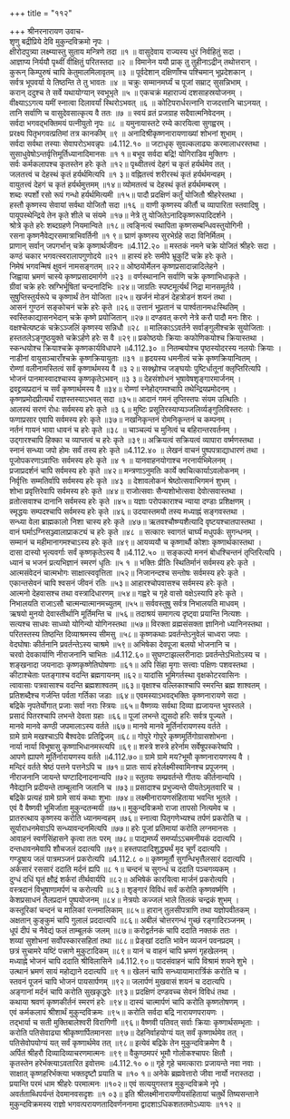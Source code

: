 +++
title = "११२"

+++
श्रीनरनारायण उवाच-  
शृणु बद्रीप्रिये देवि मुकुन्दविक्रमो नृपः ।  
क्षीरोदपुत्र्या लक्ष्म्यास्तु सुताय मन्त्रिणे तदा ॥१ ॥
वासुदेवाय राज्यस्य धुरं निर्वहितुं सदा ।  
आज्ञाप्य निर्ययौ पृथ्वीं वीक्षितुं परितस्तदा ॥२ ॥
विमानेन ययौ प्राक् तु तुहीनाऽद्रीन् तथोत्तरान् ।  
कुरून् किम्पुरुषं चापि केतुमालमिलावृतम् ॥३ ॥
पूर्वदेशान् दक्षिणाँश्च पश्चिमान् भूप्रदेशकान् ।  
सर्वत्र भूपवर्या ये तिष्ठन्ति ते तु भावतः ॥४ ॥
चक्रुः सम्मानमर्घ्यं च पूजां सम्राट् सुसन्निभाम् ।  
करान् ददुश्च ते सर्वे यथायोग्यान् स्वभूभृते ॥५ ॥
एकचक्रं महाराज्यं दशसाहस्रयोजनम् ।  
वीक्ष्याऽऽगत्य यमीं स्नात्वा दिलावर्यां स्थिरोऽभवत् ॥६ ॥
कोटिपरार्धरत्नानि राजदत्तानि चाऽनयत् ।  
तानि सर्वाणि च वासुदेवसात्कृत्य वै ततः ॥७ ॥
स्वयं व्रतं प्रजग्राह सदैवात्मनिवेदनम् ।  
सर्वदा भगवद्भक्तिमयं पत्नीयुतो नृपः ॥८ ॥
यमुनायास्तटे रम्ये कारयित्वा सुगह्वरम् ।  
प्ररक्ष्य पितृभगवत्प्रतिमां तत्र कानकीम् ॥९ ॥
अनादिश्रीकृष्णनारायणाख्यां शोभनां शुभाम् ।  
सर्वदा सर्वथा तस्याः सेवापरोऽभवन्नृपः ॥4.112.१० ॥
जटाधृक् सुवल्कलाढ्यः करमालाधरस्तथा ।  
सुसाधुवेषोऽन्तर्वृत्तिमूर्तिध्यानादिमानसः ॥१ १॥
बभूव सर्वदा बद्रि! योगिराडिव मुक्तिगः ।  
सर्वः कर्मकलापश्च कृतस्तेन हरेः कृते ॥१२॥
पृथ्वीतत्त्वं देहगं च कृतं हर्यर्थमेव तत् ।  
जलतत्त्वं च देहस्थं कृतं हर्यर्थमित्यपि ॥१ ३॥
वह्नितत्त्वं शरीरस्थं कृतं हर्यर्थमन्वहम् ।  
वायुतत्त्वं देहगं च कृतं हर्यर्थमुत्तमम् ॥१४॥
व्योमतत्त्वं च देहस्थं कृतं हर्यर्थमम्बरम् ।  
शब्दः स्पर्शो रसो रूपं गन्धो हर्यर्थमित्यमी ॥१५॥
पादौ प्रदक्षिणं कर्तुं योजितौ श्रीहरेस्तथा ।  
हस्तौ कृष्णस्य सेवायां सर्वथा योजितौ सदा ॥१६ ॥
वाणी कृष्णस्य कीर्तौ च व्यापारिता स्तवादिषु ।  
पायूपस्थेन्द्रिये तेन कृते शीले च संयमे ॥१७॥
नेत्रे तु योजितेऽनादिकृष्णरूपादिदर्शने ।  
श्रोत्रे कृते हरेः शब्दग्रहणे नियमान्विते ॥१८॥
त्वङ्नित्यं स्थापिता कृष्णसम्बन्धिवस्तुयोगिनी ।  
रसना कृष्णनैवेद्यरसमात्राभिवर्तिनी ॥१ ९॥
घ्राणं कृष्णस्य सुरभेर्ग्रहे सदा विनिर्मितम् ।  
प्राणान् सर्वान् जपगर्भान् चक्रे कृष्णार्थजीवनः ॥4.112.२० ॥
मस्तकं नमने चक्रे योजितं श्रीहरेः सदा ।  
कण्ठं चकार भगवत्स्वरालापगुणोदये ॥२१ ॥
हास्यं हरेः समीपे भ्रूकुटिं चक्रे हरेः कृते ।  
निमेषं भगवन्मिषं क्षुवनं नामसङ्गतम् ॥२२॥
ओष्ठयोर्मेलन कृष्णप्रसादान्नादिलेहने ।  
जिह्वाया भ्रमणं चास्ये कृष्णप्रसादमार्गणे ॥२३ ॥
वर्णस्थानानि सर्वाणि चक्रे कृष्णाभिधाकृते ।  
ग्रीवां चक्रे हरेः स्रग्भिर्भूषितां चन्दनादिभिः ॥२४॥
जाग्रतिः स्पष्टमूर्त्यर्थं निद्रा मानसमूर्तये ।  
सुषुप्तिस्तुर्यरूपे च कृष्णार्थं तेन योजिता ॥२५॥
खर्जनं मोडनं देहत्रोडनं शयनं तथा ।  
आसनं गुण्ठनं सङ्कोचनं चक्रे हरेः कृते ॥२६॥
उत्तानं भूप्रतानं च पार्श्वतानमधःस्थितिम् ।  
स्वस्तिकाद्यासनभेदान् चक्रे कृष्णे प्रयोजितान् ॥२७॥
दण्डवत् करणे नेत्रे करौ पादौ मनः शिरः ।  
वक्षश्चेत्यष्टकं चक्रेऽञ्जलिं कृष्णस्य सन्निधौ ॥२८ ॥
मालिकाऽऽवर्तने सर्वाङ्गुलीश्चक्रे सुयोजिताः ।  
हस्ततलेऽङ्गुष्ठयुक्ते चक्रेऽर्हणे हरेः स वै ॥२९॥
प्रकोष्ठयोः क्रियाः कफोणिकयोश्च क्रियास्तथा ।  
स्कन्धयोश्च क्रियाश्चक्रे कृष्णकार्यविधापने ॥4.112.३० ॥
नितम्बयोश्च पृष्ठस्योदरस्य नलयोः क्रियाः ।  
नाडीनां वायुसञ्चाराँश्चक्रे कृष्णक्रियायुताः ॥३१ ॥
हृदयस्य धमनीत्वं चक्रे कृष्णक्रियान्वितम् ।  
रोम्णां वलीनामस्तित्वं सर्वं कृष्णार्थमस्य वै ॥३ २॥
सक्थ्नोश्च जङ्घयोः पुष्टिर्धातूनां क्लृप्तिरित्यपि ।  
भोजनं पानमास्वादश्चास्य कृष्णकृतेऽभवन् ॥३ ३॥
देहसंशोधनं भूषावेषशृङ्गारमार्जनम् ।  
द्रवद्द्रव्यप्रदानं च सर्वं कृष्णार्थमस्य वै ॥३४॥
रोम्णां स्नेहोद्गमश्चापि तथेन्द्रियप्रमोदनम् ।  
कृष्णप्रमोदप्रीत्यर्थं राज्ञस्तस्याऽभवत् सदा ॥३५॥
आदानं गमनं तृप्तिस्तपः संयम उत्थितिः ।  
आलस्यं सरणं रोधः सर्वमस्य हरेः कृते ॥३ ६॥
मुष्टिः प्रसूतिरस्याप्यञ्जलिर्व्यङ्गुलिविस्तरः ।  
फणाप्रसार एवापि सर्वमस्य हरेः कृते ॥३७॥
नखनिकृन्तनं रोमनिकृन्तनं च कम्पनम् ।  
नर्तनं गायनं भावा धावनं च हरेः कृते ॥३८ ॥
चाञ्चल्यं च मुनित्वं च बहिरान्तरवर्तनम् ।  
उद्गारश्चापि हिक्का च व्याप्तत्वं च हरेः कृते ॥३९॥
अक्रियत्वं सक्रियत्वं व्यापारा वर्ष्मणस्तथा ।  
स्नानं सन्ध्या जपो होमः सर्वं तस्य हरेः कृते ॥4.112.४० ॥
लेखनं वाचनं पुष्पपत्राद्याधारणं तथा ।  
पूजोपकरणाऽवाप्तिः सर्वमस्य हरेः कृते ॥४ १ ॥
यानवाहनयोगाश्च नरनार्यभिमेलनम् ।  
प्रजाप्रदर्शनं चापि सर्वमस्य हरेः कृते ॥४२॥
मन्त्रणाऽनुमतिः कार्ये क्वचित्कार्याऽवलोकनम् ।  
निर्वृत्तिः सम्मतिर्वापि सर्वमस्य हरेः कृते ॥४३ ॥
देशावलोकनं श्रेष्ठोत्सवाभिगमनं शुभम् ।  
शोभा प्रवृत्तिरेवापि सर्वमस्य हरेः कृते ॥४४॥
राजोत्सवाः सैन्यशोभोत्सवा देवोत्सवास्तथा ।  
व्रतोत्सवाश्च दानानि सर्वमस्य हरेः कृते ॥४५॥
यज्ञाः परोपकाराश्च न्याया दण्डाः प्रशिक्षणम् ।  
स्मृद्धयः सम्पदश्चापि सर्वमस्य हरेः कृते ॥४६॥
उदयास्तमयौ तस्य मध्याह्नं सङ्गवस्तथा ।  
सन्ध्या वेला ब्राह्मकालो निशा चास्य हरेः कृते ॥४७॥
ऋतवश्चौष्ण्यशैत्यादि वृष्टयश्चातपास्तथा ।  
वानं घर्माऽग्निसञ्ज्वालाप्राकट्यं च हरेः कृते ॥४८ ॥
सत्कारः स्वागतं चार्घ्यं मधुपर्कः सुगन्धनम् ।  
सम्मानं च महीमानागमश्चाऽस्य हरेः कृते ॥४९॥
आयव्ययौ च कृष्णार्थौ कोशाः कृष्णार्थकास्तथा ।  
दासा दास्यो भृत्यवर्गाः सर्वं कृष्णकृतेऽस्य वै ॥4.112.५० ॥
सङ्कल्पो मननं बोधश्चिन्तनं तृप्तिरित्यपि ।  
ध्यानं च भजनं प्रत्यभिज्ञानं स्मरणं धृतिः ॥५ १ ॥
भक्तिः प्रीतिः स्थितिर्मानं सर्वमस्य हरेः कृते ।  
आत्मसंवेदनं चात्मभोगः साक्षात्स्ववृत्तिता ॥५२॥
निजानन्दश्च सन्तोषः सर्वमस्य हरेः कृते ।  
एकान्तसेवनं चापि श्वसनं जीवनं रतिः ॥५३॥
आहारश्चोपवासश्च सर्वमस्य हरेः कृते ।  
आत्मनो देहवासश्च तथा वस्त्रादिधारणम् ॥५४॥
गह्वरे च गृहे वासो वक्षेऽस्यापि हरेः कृते ।  
निभालयति राजाऽसौ चात्मन्यात्मानमच्युतम् ॥५५॥
सर्ववस्तुषु सर्वत्र निभालयति माधवम् ।  
ऋषयो मुनयो देवास्तीर्थानि मूर्तिमन्ति च ॥५६॥
तदाश्रयं समागत्य दृष्ट्वा प्रयान्ति नित्यशः ।  
सत्यश्च साधवः साध्व्यो योगिन्यो योगिनस्तथा ॥५७॥
विरक्ता व्रह्मसंसक्ता ज्ञानिनो ध्यानिनस्तथा ।  
परितस्तस्य तिष्ठन्ति दिव्याश्रमस्य सीमसु ॥५८॥
कृष्णकथाः प्रवर्तन्तेऽनुवेलं चाध्वरा जपाः ।  
वेदघोषाः कीर्तनानि प्रवर्तन्तेऽस्य चाश्रमे ॥५९॥
अभिषेका देवपूजा बलयो भोजनानि च ।  
चरवो देवकार्याणि नीराजनानि चाभितः ॥4.112.६०॥
सुघण्टाझल्लरीनादाः प्रवर्तन्तेऽभितोऽस्य च ।  
शङ्खनादा जयनादाः कृष्णकृष्णेतिघोषणाः ॥६१॥
अपि सिंहा मृगाः सत्त्वाः पक्षिणः पशवस्तथा ।  
कीटाश्चेताः पतङ्गाश्च वदन्ति ब्रह्मगायनम् ॥६२॥
यादांसि भूमिगर्तस्था वृक्षकोटरवासिनः ।  
त्वावासाः पत्रवासाश्च वदन्ति ब्रह्मशाश्वतम् ॥६३॥
वृक्षाश्च वल्लिकाश्चापि स्मरन्ति ब्रह्म शाश्वतम् ।  
प्रतिशब्दैश्च गर्जन्ति पर्वता गर्तिका जडाः ॥६४॥
एवमस्याऽभवद्भक्तिः कृष्णनारायणे सदा ।  
बद्रिके नृपतेर्योगात् प्रजाः सर्वा नराः स्त्रियः ॥६५॥
वैष्णव्यः सर्वथा दिव्या ह्यजायन्त भुवस्तले ।  
प्रसादं पितरश्चापि लभन्ते देवता ग्रहाः ॥६६॥
पूजां लभन्ते द्युसदो हरिः सर्वत्र पूज्यते ।  
मानवे मानवे कण्ठी जपमालाऽस्य वर्तते ॥६७॥
मानवे मानवे मूर्तिर्नारायणस्य वर्तते ।  
ग्रामे ग्रामे मखश्चाऽपि बैश्वदेवः प्रतिद्विजम् ॥६८॥
गोपुरे गोपुरे कृष्णमूर्तिगोग्रासशोभना ।  
नार्या नार्या विभूषासु कृष्णाभिधानमस्त्यपि ॥६९॥
शस्त्रे शस्त्रे हरेर्नाम सर्वेषूपस्करेष्वपि ।  
आपणे ह्यापणे मूर्तिर्नारायणस्य वर्तते ॥4.112.७०॥
ग्रामे ग्रामे मय?भूमौ कृष्णनारायणस्य वै ।  
मन्दिरं वर्तते श्रेष्ठं पत्तने पत्तनेऽपि च ॥७१॥
प्रातः सायं हरेर्लक्ष्मीस्वामिनश्च प्रपूजनम् ।  
नीराजनानि जायन्ते घण्टादिनादनान्यपि ॥७२॥
स्तुतयः सम्प्रवर्तन्ते गीतयः कीर्तनान्यपि ।  
नैवेद्यानि प्रदीयन्ते ताम्बूलानि जलानि च ॥७३॥
प्रसादाश्च प्रभुज्यन्ते पीयतेऽमृतवारि च ।  
बद्रिके प्रत्यहं ग्रामे ग्रामे सायं कथाः शुभाः ॥७४॥
लक्ष्मीनारायणसंहिताया भवन्ति भूतले ।  
एवं वै वैष्णवी भूमिर्जाता मुकुन्दतन्मयी ॥७५॥
मुकुन्दविक्रमो राजा तापसो नित्यमेव च ।  
प्रातरुत्थाय कृष्णस्य करोति ध्यानमन्वहम् ॥७६॥
स्नात्वा पितृगणेभ्यश्च तर्पणं प्रकरोति च ।  
सूर्याराधनमेवाऽपि सन्ध्यावन्दनमित्यपि ॥७७॥
हरेः पूजां प्रतिमायां करोति लग्नमानसः ।  
आवाहनं स्वर्णसिंहासने कृत्वा ततः परम् ॥७८॥
पाद्यमर्घ्यं समर्प्याऽऽचमनीयकं ददात्यपि ।  
दन्तधावनमेवापि शौचजलं ददात्यपि ॥७९॥
हस्तपादादिशुद्ध्यर्थं मृद चूर्णं ददात्यपि ।  
गण्डूषाय जलं पात्रमञ्जनं प्रकरोत्यपि ॥4.112.८ ०॥
कृष्णमूर्तौ सुगन्धिभृत्तैलसारं ददात्यपि ।  
अर्कसारं रससारं ददाति मर्दनं ह्यपि ॥८ १॥
चन्दनं च सुगन्धं च ददाति पञ्चगव्यकम् ।  
दुग्धं दधिं घृतं क्षौद्रं शर्करां तीर्थवार्यपि ॥८२॥
अभिषेकं कारयित्वा मार्जनं प्रकरोत्यपि ।  
वस्त्रदानं विभूषाणामर्पणं च करोत्यपि ॥८३॥
शृङ्गारं विविधं सर्वं करोति कृष्णवर्ष्मणि ।  
केशप्रसाधनं तैलप्रदानं पुष्पयोजनम् ॥८४॥
नेत्रयोः कज्जलं भाले तिलकं चन्द्रकं शुभम् ।  
कस्तूरिकां चन्दनं च मालिकां रत्नमालिकाम् ॥८५॥
हारान् तुलसीपत्राणि तथा यज्ञोपवीतकम् ।  
अक्षतान् कुङ्कुमं चापि गुलालं प्रददात्यपि ॥८६॥
अबीलं चोत्तरगन्धं गुच्छं रङ्गादिरञ्जनम् ।  
धूपं दीपं च नैवेद्यं फलं ताम्बूलकं जलम् ॥८७॥
करोद्वर्तनकं चापि ददाति नक्तकं ततः ।  
शय्यां सुशोभनां सर्वोपस्कारसहितां तथा ॥८८॥
प्रेङ्खां ददाति भावेन व्यजनं पवनप्रदम् ।  
छत्रं सुचामरे यष्टिं पत्त्राणे मुकुटादिकम् ॥८९॥
यानं च वाहनं चापि भ्रमणं गृहखेलनम् ।  
मध्याह्ने भोजनं चापि ददाति श्रीविलासिने ॥4.112.९०॥
पादसंवाहनं चापि विश्रामं शयने शुभे ।  
उत्थानं भ्रमणं सायं महोद्याने ददात्यपि ॥९ १॥
खेलनं चापि सन्ध्यायामारार्त्रिकं करोति च ।  
स्तवनं पूजनं चापि भोजनं पायसार्पणम् ॥९२॥
जलार्पणं मुखवासं शयनं च ददात्यपि ।  
अङ्गानां मर्दनं चापि करोति सुखकृद्धरेः ॥९३॥
प्रदक्षिणं दण्डवच्च सेवनं विविधं तथा ।  
कथाया श्रवणं कृष्णकीर्तनं स्मरणं हरेः ॥९४॥
दास्यं चात्मार्पणं चापि करोति कृष्णतोषणम् ।  
एवं कर्मकलापं श्रीशार्थं मुकुन्दविक्रमः ॥९५॥
करोति सर्वदा बद्रि नारायणपरायणः ।  
तद्भार्या च सती मुक्तिबालेश्वरी विरागिणी ॥९६॥
वैष्णवी पतिवत् सर्वाः क्रियाः कृष्णार्थसम्भृताः ।  
करोति पतिसेवाढ्या श्रीकृष्णार्पितमानसा ॥९७॥
देहनिर्वाहयोग्यं यत् सर्वं कृष्णार्थमेव तत् ।  
पतिसेवोपयोग्यं यत् सर्वं कृष्णार्थमेव तत् ॥९८॥
इत्येवं बद्रिके तेन मुकुन्दविक्रमेण वै ।  
अर्पितं श्रीहरौ दिव्यादिव्याचरणमात्मनः ॥९९॥
वैकुण्ठमपरं भूमौ गोलोकश्चापरः क्षितौ ।  
कृतस्तेन हरेर्भक्त्याऽवतारित इवोत्तमः ॥4.112.१० ०॥
गृहे गृहे चमत्काराः प्रजायन्ते नवा नवाः ।  
साक्षात् कृष्णहरिर्भक्त्या भक्तदृष्टौ प्रयाति च ॥१० १॥
अनेके ब्रह्मवेत्तारो जीवा नार्यो नरास्तदा ।  
प्रयान्ति परमं धाम श्रीहरेः परमात्मनः ॥१०२॥
एवं सत्ययुगस्तत्र मुकुन्दविक्रमे नृपे ।  
अवर्तताब्धिपर्यन्तं देवमानवसदृशः ॥१ ०३॥
इति श्रीलक्ष्मीनारायणीयसंहितायां चतुर्थे तिष्यसन्ताने मुकुन्दविक्रमस्य राज्ञो भगवत्परायणतादिवर्णननामा द्वादशाऽधिकशततमोऽध्यायः ॥११२ ॥
    
    
